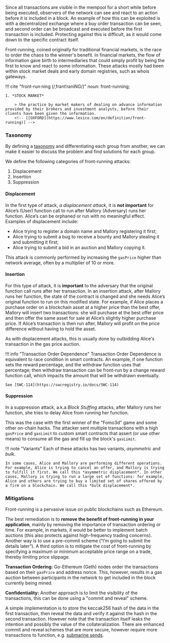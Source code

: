 Since all transactions are visible in the mempool for a short while before being executed,
observers of the network can see and react to an action before it is included in a block. An
example of how this can be exploited is with a decentralized exchange where a buy order transaction
can be seen, and second order can be broadcast and executed before the first transaction is
included. Protecting against this is difficult, as it would come down to the specific contract
itself.

Front-running, coined originally for traditional financial markets, is the race to order the chaos
to the winner's benefit. In financial markets, the flow of information gave birth to intermediaries
that could simply profit by being the first to know and react to some information. These attacks
mostly had been within stock market deals and early domain registries, such as whois gateways.

!!! cite "front-run·ning (/ˌfrəntˈrəniNG/)"
    *noun*: front-running;

    1. *STOCK MARKET*

        > the practice by market makers of dealing on advance information provided by their brokers and investment analysts, before their clients have been given the information.
        <!-- [[OXFORD](https://www.lexico.com/en/definition/front-running)] -->

### Taxonomy

By defining a [taxonomy](https://arxiv.org/abs/1902.05164) and differentiating each group from
another, we can make it easier to discuss the problem and find solutions for each group.

We define the following categories of front-running attacks:

1. Displacement
1. Insertion
1. Suppression

#### Displacement

In the first type of attack, *a displacement attack*, it is **not important** for Alice’s (User)
function call to run after Mallory (Adversary) runs her function. Alice’s can be orphaned or run
with no meaningful effect. Examples of displacement include:

- Alice trying to register a domain name and Mallory registering it first;
- Alice trying to submit a bug to receive a bounty and Mallory stealing it and submitting it first;
- Alice trying to submit a bid in an auction and Mallory copying it.

This attack is commonly performed by increasing the `gasPrice` higher than network average, often
by a multiplier of 10 or more.

#### Insertion

For this type of attack, it is **important** to the adversary that the original function call runs
after her transaction. In an insertion attack, after Mallory runs her function, the state of the
contract is changed and she needs Alice’s original function to run on this modified state. For
example, if Alice places a purchase order on a blockchain asset at a higher price than the best
offer, Mallory will insert two transactions: she will purchase at the best offer price and then
offer the same asset for sale at Alice’s slightly higher purchase price. If Alice’s transaction is
then run after, Mallory will profit on the price difference without having to hold the asset.

As with displacement attacks, this is usually done by outbidding Alice's transaction in the gas
price auction.

!!! info "Transaction Order Dependence"
    Transaction Order Dependence is equivalent to race
    condition in smart contracts. An example, if one function sets the reward percentage, and the
    withdraw function uses that percentage; then withdraw transaction can be front-run by a change
    reward function call, which impacts the amount that will be withdrawn eventually.

    See [SWC-114](https://swcregistry.io/docs/SWC-114)

<!-- Based on Geth default ordering, it's easy to sandwich a transaction by sending two transactions each with 1 wei higher or lower. -->

<!-- Cite theo/daniel's talk -->

#### Suppression

In a suppression attack, a.k.a *Block Stuffing* attacks, after Mallory runs her function, she tries
to delay Alice from running her function.

This was the case with the first winner of the "Fomo3d" game and some other on-chain hacks. The
attacker sent multiple transactions with a high `gasPrice` and `gasLimit` to custom smart contracts
that assert (or use other means) to consume all the gas and fill up the block's `gasLimit`.

!!! note "Variants"
    Each of these attacks has two variants, *asymmetric* and *bulk*.

    In some cases, Alice and Mallory are performing different operations. For example, Alice is trying to cancel an offer, and Mallory is trying to fulfill it first. We call this *asymmetric displacement*. In other cases, Mallory is trying to run a large set of functions: for example, Alice and others are trying to buy a limited set of shares offered by a firm on a blockchain. We call this *bulk displacement*.


### Mitigations

Front-running is a pervasive issue on public blockchains such as Ethereum.

The best remediation is to **remove the benefit of front-running in your application**, mainly by
removing the importance of transaction ordering or time. For example, in markets, it would be
better to implement batch auctions (this also protects against high-frequency trading concerns).
Another way is to use a pre-commit scheme (“I’m going to submit the details later”). A third option
is to mitigate the cost of front-running by specifying a maximum or minimum acceptable price range
on a trade, thereby limiting price slippage.

**Transaction Ordering:** Go-Ethereum (Geth) nodes order the transactions based on their
`gasPrice` and address nonce. This, however, results in a gas auction between participants in the
network to get included in the block currently being mined.

**Confidentiality:** Another approach is to limit the visibility of the transactions, this can be
done using a "commit and reveal" scheme.

<!-- cite and properly define commit and reveal -->

A simple implementation is to store the keccak256 hash of the data in the first transaction, then
reveal the data and verify it against the hash in the second transaction. However note that the
transaction itself leaks the intention and possibly the value of the collateralization. There are
enhanced commit and reveal schemes that are more secure, however require more transactions to
function, e.g. [submarine sends](https://libsubmarine.org/).
